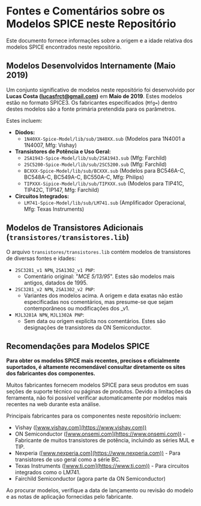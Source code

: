 # Fontes e Comentários sobre os Modelos SPICE neste Repositório

Este documento fornece informações sobre a origem e a idade relativa dos modelos SPICE encontrados neste repositório.

## Modelos Desenvolvidos Internamente (Maio 2019)

Um conjunto significativo de modelos neste repositório foi desenvolvido por **Lucas Costa (lucasfrct@gmail.com)** em **Maio de 2019**. Estes modelos estão no formato SPICE3.
Os fabricantes especificados (`Mfg=`) dentro destes modelos são a fonte primária pretendida para os parâmetros.

Estes incluem:
*   **Diodos:**
    *   `1N40XX-Spice-Model/lib/sub/1N40XX.sub` (Modelos para 1N4001 a 1N4007, Mfg: Vishay)
*   **Transistores de Potência e Uso Geral:**
    *   `2SA1943-Spice-Model/lib/sub/2SA1943.sub` (Mfg: Farchild)
    *   `2SC5200-Spice-Model/lib/sub/2SC5200.sub` (Mfg: Farchild)
    *   `BCXXX-Spice-Model/lib/sub/BCXXX.sub` (Modelos para BC546A-C, BC548A-C, BC549A-C, BC550A-C, Mfg: Philips)
    *   `TIPXXX-Sipice-Model/lib/sub/TIPXXX.sub` (Modelos para TIP41C, TIP42C, TIP147, Mfg: Farchild)
*   **Circuitos Integrados:**
    *   `LM741-Spice-Model/lib/sub/LM741.sub` (Amplificador Operacional, Mfg: Texas Instruments)

## Modelos de Transistores Adicionais (`transistores/transistores.lib`)

O arquivo `transistores/transistores.lib` contém modelos de transistores de diversas fontes e idades:

*   `2SC3281_v1 NPN`, `2SA1302_v1 PNP`:
    *   Comentário original: "*MCE 5/13/95*". Estes são modelos mais antigos, datados de 1995.
*   `2SC3281_v2 NPN`, `2SA1302_v2 PNP`:
    *   Variantes dos modelos acima. A origem e data exatas não estão especificadas nos comentários, mas presume-se que sejam contemporâneos ou modificações dos _v1.
*   `MJL3281A NPN`, `MJL1302A PNP`:
    *   Sem data ou origem explícita nos comentários. Estes são designações de transistores da ON Semiconductor.

## Recomendações para Modelos SPICE

**Para obter os modelos SPICE mais recentes, precisos e oficialmente suportados, é altamente recomendável consultar diretamente os sites dos fabricantes dos componentes.**

Muitos fabricantes fornecem modelos SPICE para seus produtos em suas seções de suporte técnico ou páginas de produtos. Devido a limitações da ferramenta, não foi possível verificar automaticamente por modelos mais recentes na web durante esta análise.

Principais fabricantes para os componentes neste repositório incluem:
*   Vishay ([www.vishay.com](https://www.vishay.com))
*   ON Semiconductor ([www.onsemi.com](https://www.onsemi.com)) - Fabricante de muitos transistores de potência, incluindo as séries MJL e TIP.
*   Nexperia ([www.nexperia.com](https://www.nexperia.com)) - Para transistores de uso geral como a série BC.
*   Texas Instruments ([www.ti.com](https://www.ti.com)) - Para circuitos integrados como o LM741.
*   Fairchild Semiconductor (agora parte da ON Semiconductor)

Ao procurar modelos, verifique a data de lançamento ou revisão do modelo e as notas de aplicação fornecidas pelo fabricante.
